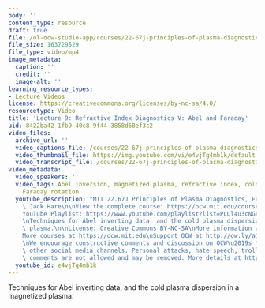 ```yaml
---
body: ''
content_type: resource
draft: true
file: /ol-ocw-studio-app/courses/22-67j-principles-of-plasma-diagnostics-fall-2023/ocw_2267_lecture09_refractive_5_360p_16_9.mp4
file_size: 163729529
file_type: video/mp4
image_metadata:
  caption: ''
  credit: ''
  image-alt: ''
learning_resource_types:
- Lecture Videos
license: https://creativecommons.org/licenses/by-nc-sa/4.0/
resourcetype: Video
title: 'Lecture 9: Refractive Index Diagnostics V: Abel and Faraday'
uid: 8422ba42-1fb9-40c8-9f44-3858d68ef3c2
video_files:
  archive_url: ''
  video_captions_file: /courses/22-67j-principles-of-plasma-diagnostics-fall-2023/15grrIwHevtqhU8efoPR3kJiiWa-kIBQI_transcript.webvtt
  video_thumbnail_file: https://img.youtube.com/vi/e4vjTg4mb1k/default.jpg
  video_transcript_file: /courses/22-67j-principles-of-plasma-diagnostics-fall-2023/15grrIwHevtqhU8efoPR3kJiiWa-kIBQI_transcript.pdf
video_metadata:
  video_speakers: ''
  video_tags: Abel inversion, magnetized plasma, refractive index, cold plasma dispersion,
    Faraday rotation
  youtube_description: "MIT 22.67J Principles of Plasma Diagnostics, Fall 2023\nInstructor:\
    \ Jack Hare\n\nView the complete course: https://ocw.mit.edu/courses/22-67j-principles-of-plasma-diagnostics-fall-2023/\n\
    YouTube Playlist: https://www.youtube.com/playlist?list=PLUl4u3cNGP61wK-NwYKZMuABl_eHBmhu4\n\
    \nTechniques for Abel inverting data, and the cold plasma dispersion in a magnetized\
    \ plasma.\n\nLicense: Creative Commons BY-NC-SA\nMore information at https://ocw.mit.edu/terms\n\
    More courses at https://ocw.mit.edu\nSupport OCW at http://ow.ly/a1If50zVRlQ\n\
    \nWe encourage constructive comments and discussion on OCW\u2019s YouTube and\
    \ other social media channels. Personal attacks, hate speech, trolling, and inappropriate\
    \ comments are not allowed and may be removed. More details at https://ocw.mit.edu/comments.\n"
  youtube_id: e4vjTg4mb1k
---
```

Techniques for Abel inverting data, and the cold plasma dispersion in a magnetized plasma.